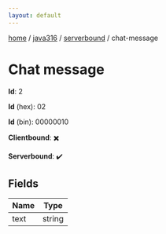 ```yaml
---
layout: default
---
```


[home](/)  /  [java316](/protocol/java316)  /  [serverbound](/protocol/java316/serverbound)  /  chat-message

# Chat message

**Id**: 2

**Id** (hex): 02

**Id** (bin): 00000010

**Clientbound**: ✖️

**Serverbound**: ✔️

## Fields

Name | Type
---|---
text | string

